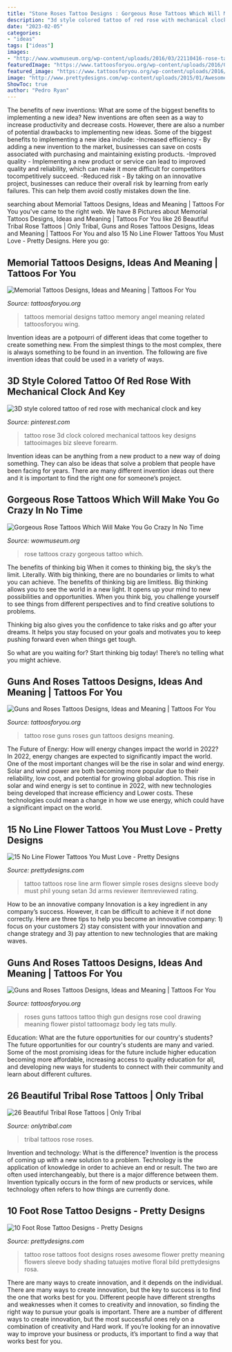 ```yaml
---
title: "Stone Roses Tattoo Designs : Gorgeous Rose Tattoos Which Will Make You Go Crazy In No Time"
description: "3d style colored tattoo of red rose with mechanical clock and key"
date: "2023-02-05"
categories:
- "ideas"
tags: ["ideas"]
images:
- "http://www.wowmuseum.org/wp-content/uploads/2016/03/22110416-rose-tattoos-.jpg"
featuredImage: "https://www.tattoosforyou.org/wp-content/uploads/2016/02/Rose-and-Gun-Tattoo.jpg"
featured_image: "https://www.tattoosforyou.org/wp-content/uploads/2016/02/Rose-and-Gun-Tattoo.jpg"
image: "http://www.prettydesigns.com/wp-content/uploads/2015/01/Awesome-Rose-Tattoo.jpg"
ShowToc: true
author: "Pedro Ryan"
---
```



The benefits of new inventions: What are some of the biggest benefits to implementing a new idea?
New inventions are often seen as a way to increase productivity and decrease costs. However, there are also a number of potential drawbacks to implementing new ideas. Some of the biggest benefits to implementing a new idea include: 
-Increased efficiency - By adding a new invention to the market, businesses can save on costs associated with purchasing and maintaining existing products. 
-Improved quality - Implementing a new product or service can lead to improved quality and reliability, which can make it more difficult for competitors tocompetitively succeed. 
-Reduced risk - By taking on an innovative project, businesses can reduce their overall risk by learning from early failures. This can help them avoid costly mistakes down the line.

	

		
searching about Memorial Tattoos Designs, Ideas and Meaning | Tattoos For You you've came to the right web. We have 8 Pictures about Memorial Tattoos Designs, Ideas and Meaning | Tattoos For You like 26 Beautiful Tribal Rose Tattoos | Only Tribal, Guns and Roses Tattoos Designs, Ideas and Meaning | Tattoos For You and also 15 No Line Flower Tattoos You Must Love - Pretty Designs. Here you go:
		
    
## Memorial Tattoos Designs, Ideas And Meaning | Tattoos For You

<img loading=lazy src="http://www.tattoosforyou.org/wp-content/uploads/2013/09/Memorial-Tattoos-Designs-767x1024.jpg" onerror="this.onerror=null;this.src='https://tse4.mm.bing.net/th?id=OIP.6kUeUuAMQVLmmGn0iJsspwHaJ4&amp;pid=15.1';" alt="Memorial Tattoos Designs, Ideas and Meaning | Tattoos For You">

_Source: tattoosforyou.org_

>tattoos memorial designs tattoo memory angel meaning related tattoosforyou wing. 

	

Invention ideas are a potpourri of different ideas that come together to create something new. From the simplest things to the most complex, there is always something to be found in an invention. The following are five invention ideas that could be used in a variety of ways.

    
## 3D Style Colored Tattoo Of Red Rose With Mechanical Clock And Key

<img loading=lazy src="https://i.pinimg.com/736x/02/8b/7d/028b7dfdaff19dbdee823a8a9e265ed8.jpg" onerror="this.onerror=null;this.src='https://tse3.mm.bing.net/th?id=OIP.LIl32piSCguAQOQurVtIkQHaON&amp;pid=15.1';" alt="3D style colored tattoo of red rose with mechanical clock and key">

_Source: pinterest.com_

>tattoo rose 3d clock colored mechanical tattoos key designs tattooimages biz sleeve forearm. 

	

Invention ideas can be anything from a new product to a new way of doing something. They can also be ideas that solve a problem that people have been facing for years. There are many different invention ideas out there and it is important to find the right one for someone’s project.

    
## Gorgeous Rose Tattoos Which Will Make You Go Crazy In No Time

<img loading=lazy src="http://www.wowmuseum.org/wp-content/uploads/2016/03/22110416-rose-tattoos-.jpg" onerror="this.onerror=null;this.src='https://tse3.mm.bing.net/th?id=OIP.M7SjDgHn7jCKr3LbtyzWeAHaHa&amp;pid=15.1';" alt="Gorgeous Rose Tattoos Which Will Make You Go Crazy In No Time">

_Source: wowmuseum.org_

>rose tattoos crazy gorgeous tattoo which. 

	

The benefits of thinking big
When it comes to thinking big, the sky’s the limit. Literally. With big thinking, there are no boundaries or limits to what you can achieve. The benefits of thinking big are limitless.
Big thinking allows you to see the world in a new light. It opens up your mind to new possibilities and opportunities. When you think big, you challenge yourself to see things from different perspectives and to find creative solutions to problems.

Thinking big also gives you the confidence to take risks and go after your dreams. It helps you stay focused on your goals and motivates you to keep pushing forward even when things get tough.

So what are you waiting for? Start thinking big today! There’s no telling what you might achieve.

    
## Guns And Roses Tattoos Designs, Ideas And Meaning | Tattoos For You

<img loading=lazy src="https://www.tattoosforyou.org/wp-content/uploads/2016/02/Rose-and-Gun-Tattoo.jpg" onerror="this.onerror=null;this.src='https://tse2.mm.bing.net/th?id=OIP.VZh_lc8PjMfCw7b1Rk6YJgHaLI&amp;pid=15.1';" alt="Guns and Roses Tattoos Designs, Ideas and Meaning | Tattoos For You">

_Source: tattoosforyou.org_

>tattoo rose guns roses gun tattoos designs meaning. 

	

The Future of Energy: How will energy changes impact the world in 2022?
In 2022, energy changes are expected to significantly impact the world. One of the most important changes will be the rise in solar and wind energy. Solar and wind power are both becoming more popular due to their reliability, low cost, and potential for growing global adoption. This rise in solar and wind energy is set to continue in 2022, with new technologies being developed that increase efficiency and Lower costs. These technologies could mean a change in how we use energy, which could have a significant impact on the world.

    
## 15 No Line Flower Tattoos You Must Love - Pretty Designs

<img loading=lazy src="http://www.prettydesigns.com/wp-content/uploads/2014/11/No-Line-Red-Rose.jpg" onerror="this.onerror=null;this.src='https://tse1.mm.bing.net/th?id=OIP.Ml5Rx2DgdYC9QlD4aEMybAHaLe&amp;pid=15.1';" alt="15 No Line Flower Tattoos You Must Love - Pretty Designs">

_Source: prettydesigns.com_

>tattoo tattoos rose line arm flower simple roses designs sleeve body must phil young setan 3d arms reviewer itemreviewed rating. 

	

How to be an innovative company
Innovation is a key ingredient in any company’s success. However, it can be difficult to achieve it if not done correctly. Here are three tips to help you become an innovative company: 1) focus on your customers 2) stay consistent with your innovation and change strategy and 3) pay attention to new technologies that are making waves.

    
## Guns And Roses Tattoos Designs, Ideas And Meaning | Tattoos For You

<img loading=lazy src="https://www.tattoosforyou.org/wp-content/uploads/2016/02/Guns-and-Roses-Tattoo.jpg" onerror="this.onerror=null;this.src='https://tse1.mm.bing.net/th?id=OIP.YWuOMM0c76moVeH-OT6gtgHaLJ&amp;pid=15.1';" alt="Guns and Roses Tattoos Designs, Ideas and Meaning | Tattoos For You">

_Source: tattoosforyou.org_

>roses guns tattoos tattoo thigh gun designs rose cool drawing meaning flower pistol tattoomagz body leg tats mully. 

	

Education: What are the future opportunities for our country's students?
The future opportunities for our country's students are many and varied. Some of the most promising ideas for the future include higher education becoming more affordable, increasing access to quality education for all, and developing new ways for students to connect with their community and learn about different cultures.

    
## 26 Beautiful Tribal Rose Tattoos | Only Tribal

<img loading=lazy src="https://www.onlytribal.com/wp-content/uploads/2015/12/Roses-and-Tribal-Tattoos.jpg" onerror="this.onerror=null;this.src='https://tse4.mm.bing.net/th?id=OIP.ZjkJV3of3E6XHW2IvLXtmgHaJ4&amp;pid=15.1';" alt="26 Beautiful Tribal Rose Tattoos | Only Tribal">

_Source: onlytribal.com_

>tribal tattoos rose roses. 

	

Invention and technology: What is the difference?
Invention is the process of coming up with a new solution to a problem. Technology is the application of knowledge in order to achieve an end or result. The two are often used interchangeably, but there is a major difference between them. Invention typically occurs in the form of new products or services, while technology often refers to how things are currently done.

    
## 10 Foot Rose Tattoo Designs - Pretty Designs

<img loading=lazy src="http://www.prettydesigns.com/wp-content/uploads/2015/01/Awesome-Rose-Tattoo.jpg" onerror="this.onerror=null;this.src='https://tse3.mm.bing.net/th?id=OIP.HDqQKuprKuM-NwFvyYZywQHaKu&amp;pid=15.1';" alt="10 Foot Rose Tattoo Designs - Pretty Designs">

_Source: prettydesigns.com_

>tattoo rose tattoos foot designs roses awesome flower pretty meaning flowers sleeve body shading tatuajes motive floral bild prettydesigns rosa. 

	

There are many ways to create innovation, and it depends on the individual.
There are many ways to create innovation, but the key to success is to find the one that works best for you. Different people have different strengths and weaknesses when it comes to creativity and innovation, so finding the right way to pursue your goals is important. There are a number of different ways to create innovation, but the most successful ones rely on a combination of creativity and Hard work. If you’re looking for an innovative way to improve your business or products, it’s important to find a way that works best for you.


